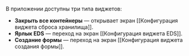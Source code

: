 В приложении доступны три типа виджетов:

- **Закрыть все контейнеры** — открывает экран [[Конфигурация виджета сброса хранилища]].
- **Ярлык EDS** — переход на экран [[Конфигурация виджета EDS]].
- **Создание формы** — переход на экран [[Конфигурация виджета создания формы]].
